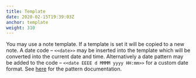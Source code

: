 ```yaml
---
title: Template
date: 2020-02-15T19:39:03Z
anchor: template
weight: 310
---
```


You may use a note template. If a template is set it will be copied to
a new note. A date code &ndash; `<<date>>` may be inserted into the
template which will be converted into the current date and
time. Alternatively a date pattern may be added to the code &ndash;
`<<date EEEE d MMMM yyyy HH:mm>>` for a custom date format. See
[here][1] for the pattern documentation.

 [1]: https://developer.android.com/reference/java/text/SimpleDateFormat#date-and-time-patterns
